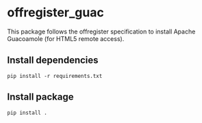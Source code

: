 offregister_guac
===============
This package follows the offregister specification to install Apache Guacoamole (for HTML5 remote access).

## Install dependencies

    pip install -r requirements.txt

## Install package

    pip install .
